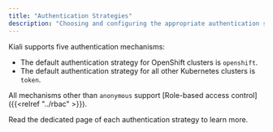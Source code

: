 ```yaml
---
title: "Authentication Strategies"
description: "Choosing and configuring the appropriate authentication strategy."
---
```


Kiali supports five authentication mechanisms:

* The default authentication strategy for OpenShift clusters is `openshift`.
* The default authentication strategy for all other Kubernetes clusters is `token`.

All mechanisms other than `anonymous` support [Role-based access control]({{<relref "../rbac" >}}).

Read the dedicated page of each authentication strategy to learn more.
